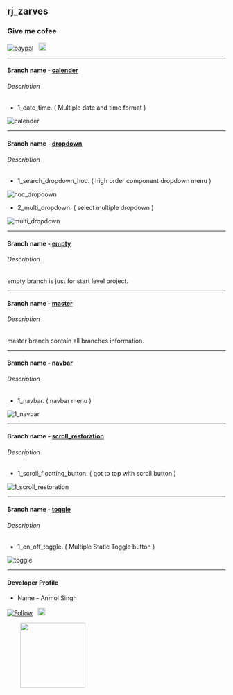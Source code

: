## rj_zarves

### Give me cofee
[![paypal](https://aleen42.github.io/badges/src/paypal.svg)](https://paypal.me/anmolsukki?locale.x=en_GB) &nbsp;
<a href="https://raw.githubusercontent.com/anmolsukki/stuff/pics/images/google_pay_barcode.png" ><img src="https://github.com/anmolsukki/stuff/blob/pics/images/google_pay_logo.png" height="18px"></a> &nbsp;
<a href="https://raw.githubusercontent.com/anmolsukki/stuff/pics/images/paytm_barcode.jpg" ><img src="https://github.com/anmolsukki/stuff/blob/pics/images/paytm_icon.png" height="16px"></a>

------------------------------------------------------------------------------------------------------------------------------------------


#### Branch name - [calender](https://github.com/anmolsukki/rj_zarves/tree/calender)
###### Description 

*  1_date_time. ( Multiple date and time format )

![calender](https://github.com/anmolsukki/stuff/blob/gif/gif_images/gif_1_date_time.gif)

------------------------------------------------------------------------------------------------------------------------------------------
#### Branch name - [dropdown](https://github.com/anmolsukki/rj_zarves/tree/dropdown)
###### Description 

*  1_search_dropdown_hoc. ( high order component dropdown menu )

![hoc_dropdown](https://github.com/anmolsukki/stuff/blob/gif/gif_images/gif_hoc_dropdown.gif)

*  2_multi_dropdown. ( select multiple dropdown )

![multi_dropdown](https://github.com/anmolsukki/stuff/blob/gif/gif_images/gif_multi_dropdown.gif)

------------------------------------------------------------------------------------------------------------------------------------------
#### Branch name - [empty](https://github.com/anmolsukki/rj_zarves/tree/empty)
###### Description 

empty branch is just for start level project.

------------------------------------------------------------------------------------------------------------------------------------------
#### Branch name - [master](https://github.com/anmolsukki/rj_zarves/tree/master)
###### Description 

master branch contain all branches information.

------------------------------------------------------------------------------------------------------------------------------------------
#### Branch name - [navbar](https://github.com/anmolsukki/rj_zarves/tree/navbar)
###### Description 

*  1_navbar. ( navbar menu )

![1_navbar](https://github.com/anmolsukki/stuff/blob/gif/gif_images/gif_1_navbar.gif)

------------------------------------------------------------------------------------------------------------------------------------------
#### Branch name - [scroll_restoration](https://github.com/anmolsukki/rj_zarves/tree/scroll_restoration)
###### Description 

*  1_scroll_floatting_button. ( got to top with scroll button )

![1_scroll_restoration](https://github.com/anmolsukki/stuff/blob/gif/gif_images/gif_1_scroll_restoration.gif)

------------------------------------------------------------------------------------------------------------------------------------------
#### Branch name - [toggle](https://github.com/anmolsukki/rj_zarves/tree/toggle)
###### Description 

*  1_on_off_toggle. ( Multiple Static Toggle button )

![toggle](https://github.com/anmolsukki/stuff/blob/gif/gif_images/toggle_gif.gif)

------------------------------------------------------------------------------------------------------------------------------------------
#### Developer Profile
*   Name - Anmol Singh

[![Follow](https://img.shields.io/twitter/url/https/github.com/openebs/openebs.svg?style=social&label=Follow)](https://twitter.com/Anmolsukki) &nbsp;
<a href="https://www.linkedin.com/in/anmolsukki/" ><img src="https://upload.wikimedia.org/wikipedia/commons/0/01/LinkedIn_Logo.svg" height="18px"></a>

<kbd>
<img src="https://pbs.twimg.com/profile_images/917773516388294657/blG446QN_400x400.jpg" hspace="30" height="150px">
  </kbd>
<br/>
